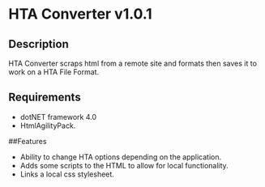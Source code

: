 ﻿# HTA Converter v1.0.1


## Description

HTA Converter scraps html from a remote site and formats then saves it to work on a HTA File Format.


## Requirements

* dotNET framework 4.0
* HtmlAgilityPack.


##Features

* Ability to change HTA options depending on the application.
* Adds some scripts to the HTML to allow for local functionality.
* Links a local css stylesheet.



